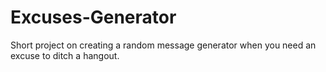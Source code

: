 # Excuses-Generator
Short project on creating a random message generator when you need an excuse to ditch a hangout.
